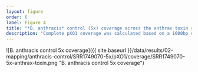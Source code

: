 ```yaml
---
layout: figure
order: 6
label: Figure 4
title: "*B. anthracis* control (5x) coverage across the anthrax toxin related genes."
description: "Complete pXO1 coverage was calculated based on a 1000bp sliding windows with a 500bp overlap. Anthrax toxin genes depict the actual coverage at that region."
---
```


![B. anthracis control 5x coverage]({{ site.baseurl }}/data/results/02-mapping/anthracis-control/SRR1749070-5x/pXO1/coverage/SRR1749070-5x-anthrax-toxin.png "B. anthracis control 5x coverage")
